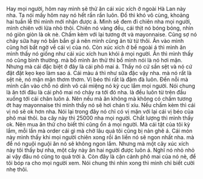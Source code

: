 Hay mọi người, hôm nay mình sẽ thử ăn cái xúc xích ở ngoài Hà Lan này nha. Ta nói mấy hôm nay nó hết rần rần luôn. Đồ thì khó vô cùng, khoảng hai tuần lễ thì mình mới nhận được á. Mình sẽ đem đi chiên nha mọi người, mình chiên với lửa nhỏ thôi. Chiên nó vàng đều, cái thịt nó bóng bóng, nhìn nó giòn giòn là ok nè. Chấm kèm với lại tương ớt và mayonnaise. Cũng sợ nó chảy sữa hay nó bắn bắn gì á nên mình cũng ăn từ từ thôi. Ăn vào mình cũng hơi bất ngờ về cái vị của nó. Còn xúc xích ở bề ngoài á thì mình ăn mình thấy nó giống như cái xúc xích hun khói á mọi người. Ăn thì mình thấy nó cũng bình thường. mà bồ mình ăn thử thì bồ mình nói là nó hơi mặn. Nhưng mà cái đặc biệt ở đây là cái phô mai á. Thấy nó cứ sần sệt và nó cứ đặt đặt kẹo kẹo làm sao á. Cái màu á thì như sữa đặc vậy nha. mà nó rất là sệt nè, nó mặn mặn thơm thơm. Vị béo thì rất là đậm đà luôn. Đến nỗi mà mình cắn vào chỗ nó dính vô cái miệng nó kỳ cục lắm mọi người. Nói chung là ăn tới đâu là cái phô mai nó chảy ra tới đó nha. là đều luôn từ trên đầu xuống tới cái chân luôn á. Nên nếu mà ăn không mà không có chấm tương ớt hay mayonnaise thì mình thấy nó sẽ hơi chán tí xíu. Nếu chấm kèm thì cái vị nó sẽ ok hơn nha. Nói lại trong đây nó chỉ có vị mặn với lại cái vị béo của phô mai thôi. ba cây này thì 25000 nha mọi người. Chất lượng thì mình thấy ok. Nên mua ăn thử cho biết thì cũng ổn á mọi người. Mà cái tật của tôi kỳ lắm, mỗi lần mà order cái gì mà chờ lâu quá tôi cũng bị nản ghê á. Cái món này mình thấy khi mọi người chiên xong rồi ăn liền nó sẽ ngon nhất nha. mà để nó nguội nguội ăn nó sẽ không ngon lắm. Nhưng mà một cây xúc xích này tôi thấy bự nha, một cây này ăn hai người được luôn á. Nghĩ nó nhỏ nhỏ ai vậy đâu nó cũng to quá trời à. Còn đây là cận cảnh phô mai của nó nè, để tôi bóp ra cho mọi người xem. Nói chung thì nhìn xong thì mình chỉ biết cười nhẹ thôi.